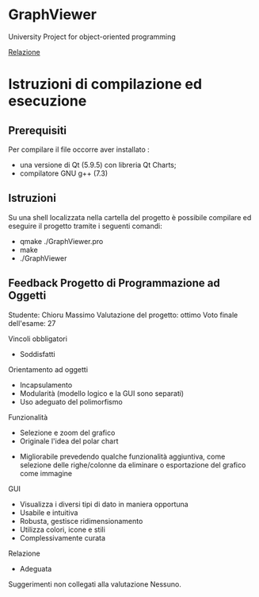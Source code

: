 # GraphViewer
 University Project for object-oriented programming


[Relazione](https://github.com/Alyoninthecity/GraphViewer/blob/main/relazione/relazione.pdf)

# Istruzioni di compilazione ed esecuzione
## Prerequisiti
Per compilare il file occorre aver installato :
- una versione di Qt (5.9.5) con libreria Qt Charts;
- compilatore GNU g++ (7.3)
## Istruzioni
Su una shell localizzata nella cartella del progetto è possibile compilare ed eseguire il
progetto tramite i seguenti comandi:
- qmake ./GraphViewer.pro
- make
- ./GraphViewer


## Feedback Progetto di Programmazione ad Oggetti
Studente: Chioru Massimo
Valutazione del progetto: ottimo
Voto finale dell'esame: 27

Vincoli obbligatori
+ Soddisfatti

Orientamento ad oggetti
+ Incapsulamento
+ Modularità (modello logico e la GUI sono separati)
+ Uso adeguato del polimorfismo

Funzionalità
+ Selezione e zoom del grafico
+ Originale l'idea del polar chart
- Migliorabile prevedendo qualche funzionalità aggiuntiva, come selezione
  delle righe/colonne da eliminare o esportazione del grafico come immagine

GUI
+ Visualizza i diversi tipi di dato in maniera opportuna
+ Usabile e intuitiva
+ Robusta, gestisce ridimensionamento
+ Utilizza colori, icone e stili
+ Complessivamente curata

Relazione
+ Adeguata

Suggerimenti non collegati alla valutazione
Nessuno.
